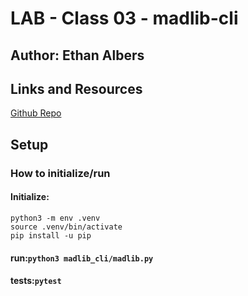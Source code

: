 # LAB - Class 03 - madlib-cli
## Author: Ethan Albers
## Links and Resources
[Github Repo](https://github.com/ekalbers/madlib-cli)

## Setup
### How to initialize/run
#### Initialize:
~~~
python3 -m env .venv
source .venv/bin/activate
pip install -u pip
~~~
#### run:`python3 madlib_cli/madlib.py`

#### tests:`pytest`